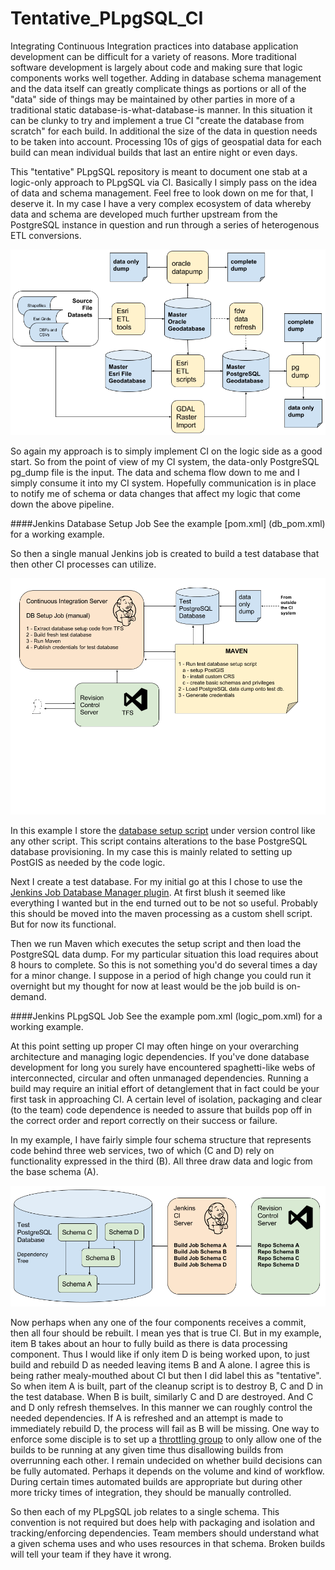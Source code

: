 # Tentative_PLpgSQL_CI

Integrating Continuous Integration practices into database application development can be difficult for a variety of reasons.  More traditional software development is largely about code and making sure that logic components works well together.  Adding in database schema management and the data itself can greatly complicate things as portions or all of the "data" side of things may be maintained by other parties in more of a traditional static database-is-what-database-is manner.  In this situation it can be clunky to try and implement a true CI "create the database from scratch" for each build.  In additional the size of the data in question needs to be taken into account.  Processing 10s of gigs of geospatial data for each build can mean individual builds that last an entire night or even days.  

This "tentative" PLpgSQL repository is meant to document one stab at a logic-only approach to PLpgSQL via CI.  Basically I simply pass on the idea of data and schema management.  Feel free to look down on me for that, I deserve it.  In my case I have a very complex ecosystem of data whereby data and schema are developed much further upstream from the PostgreSQL instance in question and run through a series of heterogenous ETL conversions.  

![PLpgSQL_Data_Flow1](readme1.png)

So again my approach is to simply implement CI on the logic side as a good start.  So from the point of view of my CI system, the data-only PostgreSQL pg_dump file is the input.  The data and schema flow down to me and I simply consume it into my CI system.  Hopefully communication is in place to notify me of schema or data changes that affect my logic that come down the above pipeline.

####Jenkins Database Setup Job
See the example [pom.xml] (db_pom.xml) for a working example.

So then a single manual Jenkins job is created to build a test database that then other CI processes can utilize.

![PLpgSQL_Data_Flow2](readme2.png)

In this example I store the [database setup script](SupportFiles/database_setup.sql) under version control like any other script.  This script contains alterations to the base PostgreSQL database provisioning.  In my case this is mainly related to setting up PostGIS as needed by the code logic.  

Next I create a test database.  For my initial go at this I chose to use the [Jenkins Job Database Manager plugin](http://jbox-web.github.io/job-database-manager-postgresql/).  At first blush it seemed like everything I wanted but in the end turned out to be not so useful.  Probably this should be moved into the maven processing as a custom shell script.  But for now its functional.

Then we run Maven which executes the setup script and then load the PostgreSQL data dump.  For my particular situation this load requires about 8 hours to complete.  So this is not something you'd do several times a day for a minor change.  I suppose in a period of high change you could run it overnight but my thought for now at least would be the job build is on-demand.

####Jenkins PLpgSQL Job
See the example pom.xml (logic_pom.xml) for a working example.

At this point setting up proper CI may often hinge on your overarching architecture and managing logic dependencies.  If you've done database development for long you surely have encountered spaghetti-like webs of interconnected, circular and often unmanaged dependencies.  Running a build may require an initial effort of detanglement that in fact could be your first task in approaching CI.  A certain level of isolation, packaging and clear (to the team) code dependence is needed to assure that builds pop off in the correct order and report correctly on their success or failure.

In my example, I have fairly simple four schema structure that represents code behind three web services, two of which (C and D) rely on functionality expressed in the third (B).  All three draw data and logic from the base schema (A).  

![PLpgSQL_Data_Flow3](readme3.png)

Now perhaps when any one of the four components receives a commit, then all four should be rebuilt.  I mean yes that is true CI.  But in my example, item B takes about an hour to fully build as there is data processing component.  Thus I would like if only item D is being worked upon, to just build and rebuild D as needed leaving items B and A alone.  I agree this is being rather mealy-mouthed about CI but then I did label this as "tentative".  So when item A is built, part of the cleanup script is to destroy B, C and D in the test database.  When B is built, similarly C and D are destroyed.  And C and D only refresh themselves.  In this manner we can roughly control the needed dependencies.  If A is refreshed and an attempt is made to immediately rebuild D, the process will fail as B will be missing.  One way to enforce some disciple is to set up a [throttling group](https://wiki.jenkins-ci.org/display/JENKINS/Throttle+Concurrent+Builds+Plugin) to only allow one of the builds to be running at any given time thus disallowing builds from overrunning each other.  I remain undecided on whether build decisions can be fully automated.  Perhaps it depends on the volume and kind of workflow.  During certain times automated builds are appropriate but during other more tricky times of integration, they should be manually controlled.  

So then each of my PLpgSQL job relates to a single schema.  This convention is not required but does help with packaging and isolation and tracking/enforcing dependencies.  Team members should understand what a given schema uses and who uses resources in that schema.  Broken builds will tell your team if they have it wrong.




